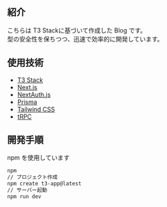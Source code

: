 ## 紹介

こちらは T3 Stackに基づいて作成した Blog です。  
型の安全性を保ちつつ、迅速で効率的に開発しています。

## 使用技術

- [T3 Stack](https://create.t3.gg/)
- [Next.js](https://nextjs.org)
- [NextAuth.js](https://next-auth.js.org)
- [Prisma](https://prisma.io)
- [Tailwind CSS](https://tailwindcss.com)
- [tRPC](https://trpc.io)

## 開発手順

npm を使用しています

```bash
npm
// プロジェクト作成
npm create t3-app@latest
// サーバー起動
npm run dev
```
